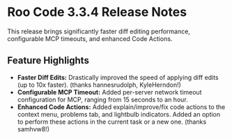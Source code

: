 # Roo Code 3.3.4 Release Notes

This release brings significantly faster diff editing performance, configurable MCP timeouts, and enhanced Code Actions.

## Feature Highlights

*   **Faster Diff Edits:** Drastically improved the speed of applying diff edits (up to 10x faster). (thanks hannesrudolph, KyleHerndon!)
*   **Configurable MCP Timeout:** Added per-server network timeout configuration for MCP, ranging from 15 seconds to an hour.
*   **Enhanced Code Actions:** Added explain/improve/fix code actions to the context menu, problems tab, and lightbulb indicators. Added an option to perform these actions in the current task or a new one. (thanks samhvw8!)
